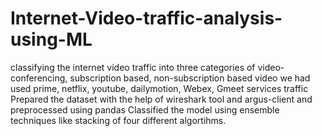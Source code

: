 # Internet-Video-traffic-analysis-using-ML
classifying the internet video traffic into three categories of video-conferencing, subscription based, non-subscription based video we had used prime, netflix, youtube, dailymotion, Webex, Gmeet services traffic
Prepared the dataset with the help of wireshark tool and argus-client and preprocessed using pandas
Classified the model using ensemble techniques like stacking of four different algortihms.
